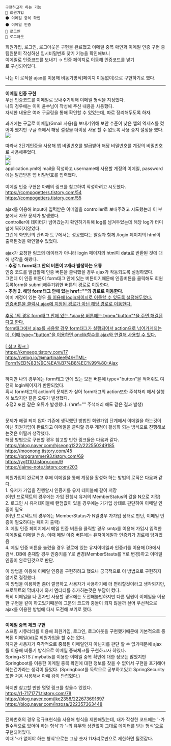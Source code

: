     구현하고자 하는 기능
    🔘 회원가입
    ⚫ 이메일 중복 확인
    ⚫ 이메일 인증
    🔘 로그인
    🔘 로그아웃

회원가입, 로그인, 로그아웃은 구현을 완료했고 이메일 중복 확인과 이메일 인증 구현 중<br>
팀원분이 작성하신 임시비밀번호 찾기 기능을 확인해보니<br>
이메일로 인증코드를 보내기 → 인증 페이지로 이동해 인증코드를 넣기 <br>
로 구성되어있다.<br>
<br>
나는 이 로직을 ajax를 이용해 비동기방식(페이지 이동없이)으로 구현하기로 했다.<br>

------------

**이메일 인증 구현**<br>
우선 인증코드를 이메일로 보내주기위해 이메일 형식을 지정했다.<br>
나의 경우에는 이미 윤수님이 작성해 주신 내용을 사용했다.<br>
자세한 내용은 여러 구글링을 통해 확인할 수 있었는데, 따로 정리해두도록 하자.<br>

과거에는 구글로 이메일(Gmail 사용)을 보내기위해 보안 수준이 낮은 앱의 엑세스를 켰어야 했지만 구글 측에서 해당 설정을 더이상 사용 할 수 없도록 사용 중지 설정을 했다.<br>
![](https://img1.daumcdn.net/thumb/R1280x0/?scode=mtistory2&fname=https%3A%2F%2Fblog.kakaocdn.net%2Fdn%2FVjDEI%2FbtrEjktzIIK%2F4IMOmRiYKlqJqUtiMLG8V0%2Fimg.png)

따라서 2단계인증을 사용해 앱 비밀번호를 발급받아 해당 비밀번호를 계정의 비밀번호로 사용해주었다.<br>
![](https://img1.daumcdn.net/thumb/R1280x0/?scode=mtistory2&fname=https%3A%2F%2Fblog.kakaocdn.net%2Fdn%2FsjcH2%2FbtrEmPNGris%2FaNIT1um7BwHMoMK8NPSDL1%2Fimg.png)<br>
![](https://img1.daumcdn.net/thumb/R1280x0/?scode=mtistory2&fname=https%3A%2F%2Fblog.kakaocdn.net%2Fdn%2FbgFlxw%2FbtrEn08c1JM%2FFEvSob0K0wGR9w3biF2r5k%2Fimg.png)<br>
application.yml에 mail을 작성하고 username에 사용할 계정의 이메일, password에는 발급받은 앱 비밀번호를 입력했다.<br>
<br>
이메일 인증 구현은 아래의 링크를 참고하여 작성하려고 시도했다.<br>
https://compogetters.tistory.com/54<br>
https://compogetters.tistory.com/55<br>
<br>
ajax를 이용해 input에 입력받은 이메일을 controller로 보내주려고 시도했는데 이 부분에서 자꾸 문제가 발생했다.<br>
controller에 데이터가 넘어갔는지 확인하기위해 log를 남겨두었는데 해당 log가 터미널에 찍히지않았다.<br>
그런데 화면단의 관리자 도구에서는 성공했다는 알림과 함께 /login 페이지의 html이 출력된것을 확인할수 있었다.<br>
<br>
ajax가 요청한 링크의 데이터가 아니라 login 페이지의 html이 data로 반환된 것에 대해 생각을 해봤다.<br>
**- 추정 1. form태그 안의 버튼이 2개라 발생하는 오류**<br>
인증 코드를 발급할때 인증 버튼을 클릭했을 경우 ajax가 작동되도록 설정하였다.<br>
그런데 이 인증 버튼이 form태그 안에 있는 버튼이기때문에 인증버튼을 클릭해도 회원등록form을 submit해주기위한 버튼의 경로로 이동한다.<br>
**- 추정 2. 해당 form태그 안에 있는 href=""의 경로로 이동한다.**<br>
이미 계정이 있는 경우 <a href="">를 이용해 login페이지로 이동할 수 있도록 설정해두었다.<br>
인증버튼을 클릭시 ajax에 지정된 경로가 아닌 해당 경로로 이동한다.<br>
<br>
추정 1의 경우 form태그 안에 있는 *ajax용 버튼에는 type="button"*을 주면 해결된다고 한다.
<br>
form태그에서 ajax를 사용할 경우 form태그가 실행되어서 action으로 넘어가게되는데, 이때 type="button"을 이용하면 onclik함수를 ajax와 연결해 사용할 수 있다.<br>
<br>
 [ 참고 링크 ] <br>
https://kmseop.tistory.com/17<br>
https://velog.io/@martinalee94/HTML-Form%ED%83%9C%EA%B7%B8%EC%99%80-Ajax<br>
<br>

하지만 나의 경우에는 form태그 안에 있는 모든 버튼에 type="button"을 적어줘도 여전히 login페이지가 반환되었다.<br>
혹시 form태그의 action의 문제인가 싶어 form태그의 action또한 주석처리 해서 실행해 보았지만 같은 오류가 발생했다.<br>
추정2 또한 같은 오류가 발생했다. (href="" 주석처리 해도 같은 결과 발생)<br>
<br>

문제가 해결 되지 않아 기존에 생각했던 방법인 회원가입 단계에서 이메일을 하는것이 아닌 회원가입이 완료되고 이메일을 클릭할 경우 계정이 활성화 되는 방식으로 진행해보는것은 어떨까 생각했다.<br>
해당 방법으로 구현할 경우 참고할 만한 링크들은 다음과 같다.<br>
https://blog.naver.com/hjseong1222/222550249185<br>
https://moonong.tistory.com/45<br>
https://programmer93.tistory.com/69<br>
https://yg1110.tistory.com/9<br>
https://jaime-note.tistory.com/203<br>

회원가입이 완료되고 후에 이메일을 통해 계정을 활성화 하는 방법의 로직은 다음과 같다.<br>
    1. 유저가 가입을 진행할시 인증키를 유저 테이블에 같이 저장<br>
    (이번 프로젝트의 경우에는 가입 진행시 유저의 MemberStatus의 값을 N으로 지정)<br>
    2. 로그인 시 유저테이블에 랜덤값이 있을 경우에는 가가입 상태로 판단하여 이메일 인증이 필요<br>
    (이번 프로젝트의 경우에는 MemberStatus가 N일경우 가가입 상태로 판단, 이메일 인증이 필요하다는 페이지 출력)<br>
    3. 메일 인증 페이지에서 메일 인증 버튼을 클릭할 경우 smtp를 이용해 가입시 입력한 이메일로 이메일 전송. 이때 메일 이증 버튼에는 유저이메일과 인증키가 경로에 담겨있음<br>
    4. 메일 인증 버튼을 눌렀을 경우 경로에 있는 유저이메일과 인증키를 이용해 DB에서 검색.
    DB에 존재할 경우 인증키를 Y로 변경(MemberStauts를 Y로 변경)하고 이메일 인증이 완료된것으로 판단.<br>

이 방법을 이용해 이메일 인증을 구현하려고 했으나 궁극적으로 이 방법으로 구현하지 않기로 결정했다.<br>
이 방법을 이용하면 좀더 깔끔하고 사용자가 사용하기에 더 편리할것이라고 생각되지만, 프로젝트의 막바지에 와서 엔티티를 추가하는것은 부담이 컸다.<br>
특히 이메일을 나 혼자만 사용할 경우에는 도전해볼만하지만 다른 팀원이 이메일을 이용한 구현을 같이 하고있기때문에 그분의 코드와 충돌이 되지 않을까 싶어 우선적으로 ajax를 이용한 방법에 다시 도전해 보기로 했다.<br>

------------
**이메일 중복 체크 구현**<br>
스프링 시큐리티를 이용해 회원가입, 로그인, 로그아웃을 구현했기때문에 기본적으로 중복된 이메일(id)로 회원가입을 할 수는 없다.<br>
하지만 사용자가 즉각적으로 중복된 이메일인지 아닌지를 판단 할 수 없기때문에 ajax를 이용해 비동기 방식으로 이메일 중복체크를 구현하고자 하였다.<br>
Spring+STS / mybatis를 이용한 이메일 중복 확인에 대한 정보는 많았지만 Springboot를 이용한 이메일 중복 확인에 대한 정보를 찾을 수 없어서 구현을 포기해야 하는건가라는 생각이 들었다. (Springboot를 독학으로 공부하고있고 SpringSecurity또한 처음 사용해서 아예 감이 안잡혔다.)<br>
<br>
하지만 참고할 만한 몇몇 링크를 찾을수 있었다.<br>
https://1-7171771.tistory.com/78<br>
https://blog.naver.com/jke2358/222673691697<br>
https://blog.naver.com/inzosa/222357363448<br>

------------
전화번호의 경우 정규표현식을 사용해 형식을 제한해뒀는데, 내가 작성한 코드에는 '-가 필수적으로 있어야 하는 형식'과 '-의 유무와 상관없이 그대로 데이터를 받는 형식'으로 구현되어있다.<br>
이때 '-가 없어야 하는 형식'으로는 그냥 숫자 11자리로만으로 제한하면 될것같다.<br>



